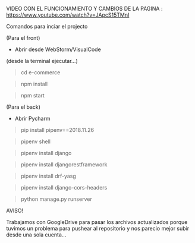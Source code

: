VIDEO CON EL FUNCIONAMIENTO Y CAMBIOS DE LA PAGINA : https://www.youtube.com/watch?v=JApcS15TMnI

Comandos para inciar el projecto

(Para el front)

- Abrir desde WebStorm/VisualCode

(desde la terminal ejecutar...)

> cd e-commerce 

> npm install

> npm start

(Para el back)

- Abrir Pycharm

> pip install pipenv==2018.11.26

> pipenv shell

> pipenv install django

> pipenv install djangorestframework

> pipenv install drf-yasg

> pipenv install django-cors-headers 

> python manage.py runserver

AVISO! 

Trabajamos con GoogleDrive para pasar los archivos actualizados porque tuvimos
un problema para pushear al repositorio y nos parecio mejor subir desde una sola cuenta...

